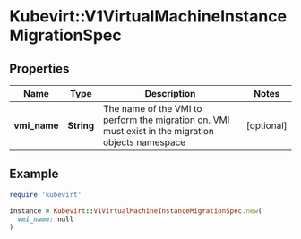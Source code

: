 # Kubevirt::V1VirtualMachineInstanceMigrationSpec

## Properties

| Name | Type | Description | Notes |
| ---- | ---- | ----------- | ----- |
| **vmi_name** | **String** | The name of the VMI to perform the migration on. VMI must exist in the migration objects namespace | [optional] |

## Example

```ruby
require 'kubevirt'

instance = Kubevirt::V1VirtualMachineInstanceMigrationSpec.new(
  vmi_name: null
)
```

